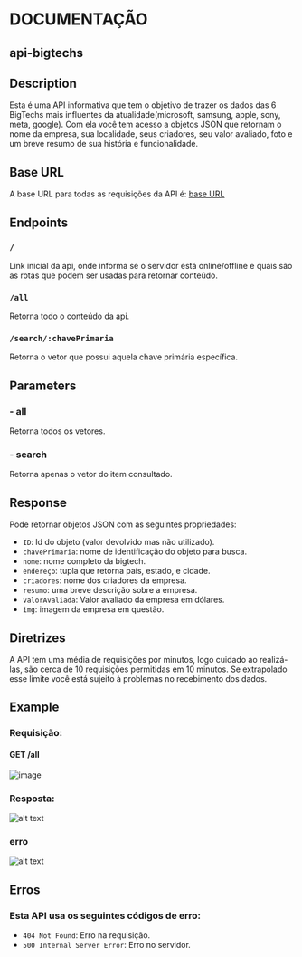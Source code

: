 # DOCUMENTAÇÃO

## api-bigtechs

## Description 
Esta é uma API informativa que tem o objetivo de trazer os dados das 6 BigTechs mais influentes da atualidade(microsoft, samsung, apple, sony, meta, google). Com ela você tem acesso a objetos JSON que retornam o nome da empresa, sua localidade, seus criadores, seu valor avaliado, foto e um breve resumo de sua história e funcionalidade.

## Base URL 
A base URL para todas as requisições da API é:
[base URL](https://dizzy-knickers-fawn.cyclic.app/all) 

## Endpoints

### `/`
Link inicial da api, onde informa se o servidor está online/offline e quais são as rotas que podem ser usadas para retornar conteúdo.

### `/all`
Retorna todo o conteúdo da api.

### `/search/:chavePrimaria`
Retorna o vetor que possui aquela chave primária específica.

## Parameters

### - all
  Retorna todos os vetores.
### - search
  Retorna apenas o vetor do item consultado.

## Response

Pode retornar objetos JSON com as seguintes propriedades:

- `ID`: Id do objeto (valor devolvido mas não utilizado).
- `chavePrimaria`: nome de identificação do objeto para busca.
- `nome`: nome completo da bigtech.
- `endereço`: tupla que retorna país, estado, e cidade.
- `criadores`: nome dos criadores da empresa.
- `resumo`: uma breve descrição sobre a empresa.
- `valorAvaliada`: Valor avaliado da empresa em dólares.
- `img`: imagem da empresa em questão.

## Diretrizes

A API tem uma média de requisições por minutos, logo cuidado ao realizá-las, são cerca de 10 requisições permitidas em 10 minutos. Se extrapolado esse limite você está sujeito à problemas no recebimento dos dados.
 
## Example

### Requisição:

#### GET /all
![image](https://github.com/MarquesGusta/api-bigtechs/assets/131712480/c55eeac7-df94-49a1-9fa3-bd53a1341ac1)


### Resposta:
![alt text](https://i.ibb.co/vH1XQ5n/respall.jpg)

### erro
![alt text](https://i.ibb.co/XksY4KZ/Microsoft-Teams-image-1.png)

## Erros
 
### Esta API usa os seguintes códigos de erro:

- `404 Not Found`: Erro na requisição.
- `500 Internal Server Error`: Erro no servidor.
